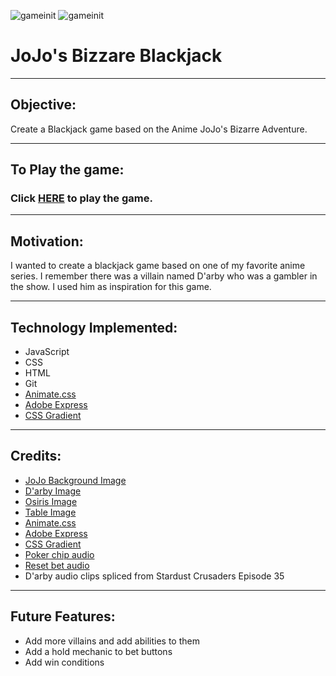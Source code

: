 ![gameinit](css/assets/pics/gameInit.png)
![gameinit](css/assets/pics/gamewin.png)
# JoJo's Bizzare Blackjack
___
## Objective:
Create a Blackjack game based on the Anime JoJo's Bizarre Adventure.
___
## To Play the game:
### Click [HERE](https://jojosbizarreblackjack.netlify.app/) to play the game.
___
## Motivation:
I wanted to create a blackjack game based on one of my favorite anime series. I remember there was a villain named D'arby who was a gambler in the show. I used him as inspiration for this game.
___
## Technology Implemented:
- JavaScript
- CSS
- HTML
- Git
- [Animate.css](https://animate.style/)
- [Adobe Express](https://www.adobe.com/express/feature/image/remove-background)
- [CSS Gradient](https://cssgradient.io/)
___
## Credits:
- [JoJo Background Image](https://coolwallpapers.me/picsup/1186838-jojos-bizarre-adventure.jpg) 
- [D'arby Image](https://static.jojowiki.com/images/thumb/3/39/latest/20210324152622/Daniel_J._D%27Arby_Infobox_Anime.png/400px-Daniel_J._D%27Arby_Infobox_Anime.png)
- [Osiris Image](https://static.tvtropes.org/pmwiki/pub/images/ef53d076_2ecb_4a9f_b995_f58d9b06027b.png)
- [Table Image](https://t4.ftcdn.net/jpg/03/62/05/31/360_F_362053188_oQ0WRHCFkIY4QlXS1S5d1i9bpYup67ll.jpg)
- [Animate.css](https://animate.style/)
- [Adobe Express](https://www.adobe.com/express/feature/image/remove-background)
- [CSS Gradient](https://cssgradient.io/)
- [Poker chip audio](https://freesound.org/people/fartheststar/sounds/201806/)
- [Reset bet audio](https://freesound.org/people/Joma86/sounds/532861/)
- D'arby audio clips spliced from Stardust Crusaders Episode 35

___
## Future Features:
- Add more villains and add abilities to them
- Add a hold mechanic to bet buttons
- Add win conditions